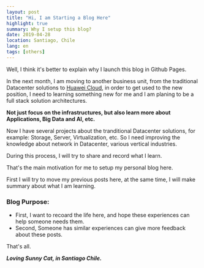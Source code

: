 ```yaml
---
layout: post
title: "Hi, I am Starting a Blog Here"
highlight: true
summary: Why I setup this blog? 
date: 2019-04-28
location: Santiago, Chile
lang: en
tags: [others]
---
```


Well, I think it's better to explain why I launch this blog in Github Pages.

In the next month, I am moving to another business unit, from the traditional Datacenter solutions to [Huawei Cloud](https://www.huaweicloud.com), in order to get used to the new position, I need to learning something new for me and I am planing to be a full stack solution architectures. 

**Not just focus on the infrastructures, but also learn more about Applications, Big Data and AI, etc.**

Now I have several projects about the tranditional Datacenter solutions, for example: Storage, Server, Virtualization, etc. So I need improving the knowledge about network in Datacenter, various vertical industries.

During this process, I will try to share and record what I learn.

That's the main motivation for me to setup my personal blog here.

First I will try to move my previous posts here, at the same time, I will make summary about what I am learning.

### Blog Purpose: ###

* First, I want to recoard the life here, and hope these experiences can help someone needs them.
* Second, Someone has similar experiences can give more feedback about these posts. 


That's all. 

*__Loving Sunny Cat, in Santiago Chile.__*
